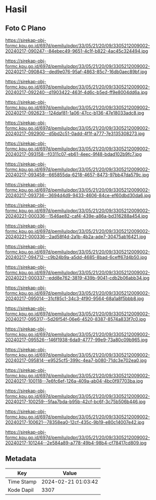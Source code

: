 # Hasil

## Foto C Plano

https://sirekap-obj-formc.kpu.go.id/697d/pemilu/pdpr/33/05/21/20/09/3305212009002-20240217-090247--84ebec49-9651-4c1f-b822-4ac45c324494.jpg

https://sirekap-obj-formc.kpu.go.id/697d/pemilu/pdpr/33/05/21/20/09/3305212009002-20240217-090843--ded9e076-95af-4863-85c7-16db0aec89bf.jpg

https://sirekap-obj-formc.kpu.go.id/697d/pemilu/pdpr/33/05/21/20/09/3305212009002-20240217-092240--d1903422-463f-4d6c-b5ed-ff9e8004dd6a.jpg

https://sirekap-obj-formc.kpu.go.id/697d/pemilu/pdpr/33/05/21/20/09/3305212009002-20240217-092623--124daf81-1a06-47cc-b136-47e18033adc8.jpg

https://sirekap-obj-formc.kpu.go.id/697d/pemilu/pdpr/33/05/21/20/09/3305212009002-20240217-092900--d5bd2c51-0add-4f1f-a777-7e3135308273.jpg

https://sirekap-obj-formc.kpu.go.id/697d/pemilu/pdpr/33/05/21/20/09/3305212009002-20240217-093158--f0311c07-eb61-4eec-9f48-bdad102b9fc7.jpg

https://sirekap-obj-formc.kpu.go.id/697d/pemilu/pdpr/33/05/21/20/09/3305212009002-20240217-093458--665855da-6218-4657-8473-97bb47da579c.jpg

https://sirekap-obj-formc.kpu.go.id/697d/pemilu/pdpr/33/05/21/20/09/3305212009002-20240217-093736--3694d4d9-9433-4606-84ce-ef60dbd30da6.jpg

https://sirekap-obj-formc.kpu.go.id/697d/pemilu/pdpr/33/05/21/20/09/3305212009002-20240221-000336--1546ae82-caf4-439e-a86a-bd316288a454.jpg

https://sirekap-obj-formc.kpu.go.id/697d/pemilu/pdpr/33/05/21/20/09/3305212009002-20240221-000336--2ad58f4d-2a1b-4b2a-ade7-30475ab16421.jpg

https://sirekap-obj-formc.kpu.go.id/697d/pemilu/pdpr/33/05/21/20/09/3305212009002-20240217-094712--c9b24b9a-a5dd-4685-8bad-6ceff67d4b50.jpg

https://sirekap-obj-formc.kpu.go.id/697d/pemilu/pdpr/33/05/21/20/09/3305212009002-20240221-000337--edd8e762-3819-439b-9041-cdb2b06abb34.jpg

https://sirekap-obj-formc.kpu.go.id/697d/pemilu/pdpr/33/05/21/20/09/3305212009002-20240217-095014--31cf85c1-34c3-4f90-9564-68a1a8f5bbb8.jpg

https://sirekap-obj-formc.kpu.go.id/697d/pemilu/pdpr/33/05/21/20/09/3305212009002-20240217-095317--5d26f54f-06e6-4520-8387-8574a833f7c0.jpg

https://sirekap-obj-formc.kpu.go.id/697d/pemilu/pdpr/33/05/21/20/09/3305212009002-20240217-095526--146f1938-6da9-4777-99e9-73a80c09b965.jpg

https://sirekap-obj-formc.kpu.go.id/697d/pemilu/pdpr/33/05/21/20/09/3305212009002-20240217-095814--e9525cf5-399c-4ea7-b080-71dc3e702ea0.jpg

https://sirekap-obj-formc.kpu.go.id/697d/pemilu/pdpr/33/05/21/20/09/3305212009002-20240217-100118--7e6fc6ef-126a-409a-ab04-4bc0f97703ba.jpg

https://sirekap-obj-formc.kpu.go.id/697d/pemilu/pdpr/33/05/21/20/09/3305212009002-20240217-100259--5faa7bda-b95b-42cf-bc6f-3c75b506b446.jpg

https://sirekap-obj-formc.kpu.go.id/697d/pemilu/pdpr/33/05/21/20/09/3305212009002-20240217-100621--78358ea0-12cf-435c-9b19-e80c14007e42.jpg

https://sirekap-obj-formc.kpu.go.id/697d/pemilu/pdpr/33/05/21/20/09/3305212009002-20240217-101244--2e584a89-a778-49b4-98b4-cf78417cd809.jpg


## Metadata

| Key        | Value               |
| ---------- | ------------------- |
| Time Stamp | 2024-02-21 01:03:42 |
| Kode Dapil | 3307                |



